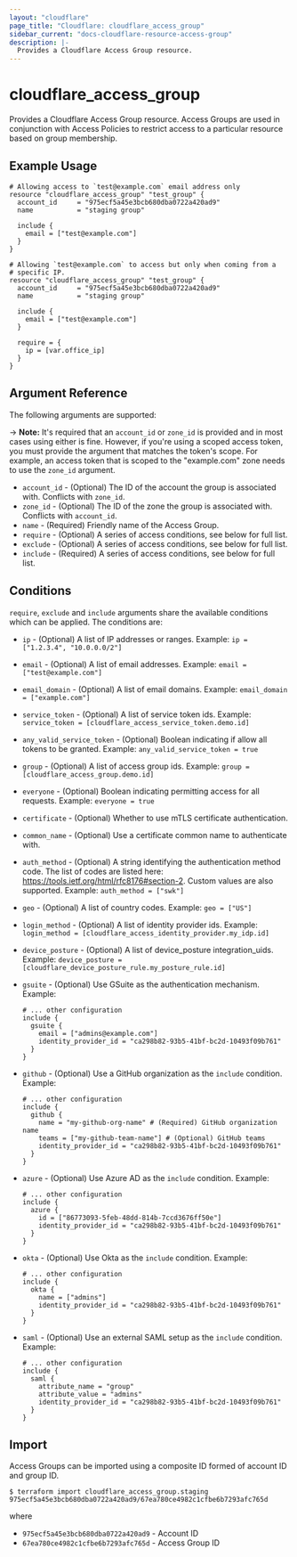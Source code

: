 ```yaml
---
layout: "cloudflare"
page_title: "Cloudflare: cloudflare_access_group"
sidebar_current: "docs-cloudflare-resource-access-group"
description: |-
  Provides a Cloudflare Access Group resource.
---
```


# cloudflare_access_group

Provides a Cloudflare Access Group resource. Access Groups are used
in conjunction with Access Policies to restrict access to a
particular resource based on group membership.

## Example Usage

```hcl
# Allowing access to `test@example.com` email address only
resource "cloudflare_access_group" "test_group" {
  account_id     = "975ecf5a45e3bcb680dba0722a420ad9"
  name           = "staging group"

  include {
    email = ["test@example.com"]
  }
}

# Allowing `test@example.com` to access but only when coming from a
# specific IP.
resource "cloudflare_access_group" "test_group" {
  account_id     = "975ecf5a45e3bcb680dba0722a420ad9"
  name           = "staging group"

  include {
    email = ["test@example.com"]
  }

  require = {
    ip = [var.office_ip]
  }
}
```

## Argument Reference

The following arguments are supported:

-> **Note:** It's required that an `account_id` or `zone_id` is provided and in most cases using either is fine. However, if you're using a scoped access token, you must provide the argument that matches the token's scope. For example, an access token that is scoped to the "example.com" zone needs to use the `zone_id` argument.

* `account_id` - (Optional) The ID of the account the group is associated with. Conflicts with `zone_id`.
* `zone_id` - (Optional) The ID of the zone the group is associated with. Conflicts with `account_id`.
* `name` - (Required) Friendly name of the Access Group.
* `require` - (Optional) A series of access conditions, see below for
  full list.
* `exclude` - (Optional) A series of access conditions, see below for
  full list.
* `include` - (Required) A series of access conditions, see below for
  full list.

## Conditions

`require`, `exclude` and `include` arguments share the available
conditions which can be applied. The conditions are:

* `ip` - (Optional) A list of IP addresses or ranges. Example:
  `ip = ["1.2.3.4", "10.0.0.0/2"]`
* `email` - (Optional) A list of email addresses. Example:
  `email = ["test@example.com"]`
* `email_domain` - (Optional) A list of email domains. Example:
  `email_domain = ["example.com"]`
* `service_token` - (Optional) A list of service token ids. Example:
  `service_token = [cloudflare_access_service_token.demo.id]`
* `any_valid_service_token` - (Optional) Boolean indicating if allow
  all tokens to be granted. Example: `any_valid_service_token = true`
* `group` - (Optional) A list of access group ids. Example:
  `group = [cloudflare_access_group.demo.id]`
* `everyone` - (Optional) Boolean indicating permitting access for all
  requests. Example: `everyone = true`
* `certificate` - (Optional) Whether to use mTLS certificate authentication.
* `common_name` - (Optional) Use a certificate common name to authenticate with.
* `auth_method` - (Optional) A string identifying the authentication
  method code. The list of codes are listed here: https://tools.ietf.org/html/rfc8176#section-2.
  Custom values are also supported. Example: `auth_method = ["swk"]`
* `geo` - (Optional) A list of country codes. Example: `geo = ["US"]`
* `login_method` - (Optional) A list of identity provider ids. Example: `login_method = [cloudflare_access_identity_provider.my_idp.id]`
* `device_posture` - (Optional) A list of device_posture integration_uids. Example: `device_posture = [cloudflare_device_posture_rule.my_posture_rule.id]`
* `gsuite` - (Optional) Use GSuite as the authentication mechanism. Example:

  ```hcl
  # ... other configuration
  include {
    gsuite {
      email = ["admins@example.com"]
      identity_provider_id = "ca298b82-93b5-41bf-bc2d-10493f09b761"
    }
  }
  ```
* `github` - (Optional) Use a GitHub organization as the `include` condition. Example:

  ```hcl
  # ... other configuration
  include {
    github {
      name = "my-github-org-name" # (Required) GitHub organization name
      teams = ["my-github-team-name"] # (Optional) GitHub teams
      identity_provider_id = "ca298b82-93b5-41bf-bc2d-10493f09b761"
    }
  }
  ```
* `azure` - (Optional) Use Azure AD as the `include` condition. Example:

  ```hcl
  # ... other configuration
  include {
    azure {
      id = ["86773093-5feb-48dd-814b-7ccd3676ff50e"]
      identity_provider_id = "ca298b82-93b5-41bf-bc2d-10493f09b761"
    }
  }
  ```
* `okta` - (Optional) Use Okta as the `include` condition. Example:

  ```hcl
  # ... other configuration
  include {
    okta {
      name = ["admins"]
      identity_provider_id = "ca298b82-93b5-41bf-bc2d-10493f09b761"
    }
  }
  ```
* `saml` - (Optional) Use an external SAML setup as the `include` condition.
  Example:

  ```hcl
  # ... other configuration
  include {
    saml {
      attribute_name = "group"
      attribute_value = "admins"
      identity_provider_id = "ca298b82-93b5-41bf-bc2d-10493f09b761"
    }
  }
  ```

## Import

Access Groups can be imported using a composite ID formed of account
ID and group ID.

```
$ terraform import cloudflare_access_group.staging 975ecf5a45e3bcb680dba0722a420ad9/67ea780ce4982c1cfbe6b7293afc765d
```

where

* `975ecf5a45e3bcb680dba0722a420ad9` - Account ID
* `67ea780ce4982c1cfbe6b7293afc765d` - Access Group ID
